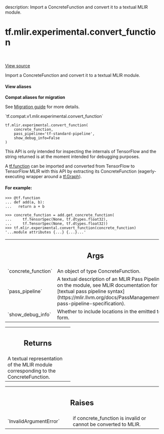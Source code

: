 description: Import a ConcreteFunction and convert it to a textual MLIR module.

<div itemscope itemtype="http://developers.google.com/ReferenceObject">
<meta itemprop="name" content="tf.mlir.experimental.convert_function" />
<meta itemprop="path" content="Stable" />
</div>

# tf.mlir.experimental.convert_function

<!-- Insert buttons and diff -->

<table class="tfo-notebook-buttons tfo-api nocontent" align="left">

</table>

<a target="_blank" class="external" href="/code/stable/tensorflow/python/compiler/mlir/mlir.py">View source</a>



Import a ConcreteFunction and convert it to a textual MLIR module.

<section class="expandable">
  <h4 class="showalways">View aliases</h4>
  <p>
<b>Compat aliases for migration</b>
<p>See
<a href="https://www.tensorflow.org/guide/migrate">Migration guide</a> for
more details.</p>
<p>`tf.compat.v1.mlir.experimental.convert_function`</p>
</p>
</section>

<pre class="devsite-click-to-copy prettyprint lang-py tfo-signature-link">
<code>tf.mlir.experimental.convert_function(
    concrete_function,
    pass_pipeline=&#x27;tf-standard-pipeline&#x27;,
    show_debug_info=False
)
</code></pre>



<!-- Placeholder for "Used in" -->

This API is only intended for inspecting the internals of TensorFlow and the
string returned is at the moment intended for debugging purposes.

A [tf.function](https://www.tensorflow.org/api_docs/python/tf/function) can be
imported and converted from TensorFlow to TensorFlow MLIR with this API by
extracting its ConcreteFunction (eagerly-executing wrapper around a
[tf.Graph](https://www.tensorflow.org/api_docs/python/tf/Graph)).

#### For example:


```
>>> @tf.function
... def add(a, b):
...   return a + b
```

```
>>> concrete_function = add.get_concrete_function(
...     tf.TensorSpec(None, tf.dtypes.float32),
...     tf.TensorSpec(None, tf.dtypes.float32))
>>> tf.mlir.experimental.convert_function(concrete_function)
'...module attributes {...} {...}...'
```

<!-- Tabular view -->
 <table class="responsive fixed orange">
<colgroup><col width="214px"><col></colgroup>
<tr><th colspan="2"><h2 class="add-link">Args</h2></th></tr>

<tr>
<td>
`concrete_function`
</td>
<td>
An object of type ConcreteFunction.
</td>
</tr><tr>
<td>
`pass_pipeline`
</td>
<td>
A textual description of an MLIR Pass Pipeline to run on the
module, see MLIR documentation for the
[textual pass pipeline syntax](https://mlir.llvm.org/docs/PassManagement/#textual-pass-pipeline-specification).
</td>
</tr><tr>
<td>
`show_debug_info`
</td>
<td>
Whether to include locations in the emitted textual form.
</td>
</tr>
</table>



<!-- Tabular view -->
 <table class="responsive fixed orange">
<colgroup><col width="214px"><col></colgroup>
<tr><th colspan="2"><h2 class="add-link">Returns</h2></th></tr>
<tr class="alt">
<td colspan="2">
A textual representation of the MLIR module corresponding to the
ConcreteFunction.
</td>
</tr>

</table>



<!-- Tabular view -->
 <table class="responsive fixed orange">
<colgroup><col width="214px"><col></colgroup>
<tr><th colspan="2"><h2 class="add-link">Raises</h2></th></tr>

<tr>
<td>
`InvalidArgumentError`
</td>
<td>
if concrete_function is invalid or cannot be converted
to MLIR.
</td>
</tr>
</table>

